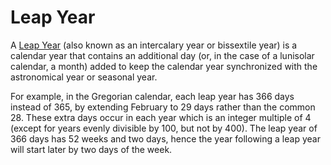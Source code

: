# **Leap Year**

A [Leap Year](https://en.wikipedia.org/wiki/Leap_year) (also known as an intercalary year or bissextile year) is a calendar year that contains an additional day (or, in the case of a lunisolar calendar, a month) added to keep the calendar year synchronized with the astronomical year or seasonal year.

For example, in the Gregorian calendar, each leap year has 366 days instead of 365, by extending February to 29 days rather than the common 28. These extra days occur in each year which is an integer multiple of 4 (except for years evenly divisible by 100, but not by 400). The leap year of 366 days has 52 weeks and two days, hence the year following a leap year will start later by two days of the week.

